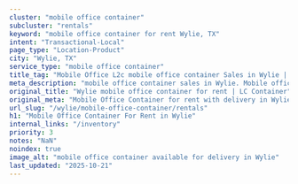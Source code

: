 ```yaml
---
cluster: "mobile office container"
subcluster: "rentals"
keyword: "mobile office container for rent Wylie, TX"
intent: "Transactional-Local"
page_type: "Location-Product"
city: "Wylie, TX"
service_type: "mobile office container"
title_tag: "Mobile Office L2c mobile office container Sales in Wylie | LC Container"
meta_description: "mobile office container sales in Wylie. Mobile office containers for workspace solutions. Fast delivery, competitive pricing. Serving mobile office container area. Quote ID: GFC. Call (214) 524-4168 for your free quote today."
original_title: "Wylie mobile office container for rent | LC Container"
original_meta: "Mobile Office Container for rent with delivery in Wylie, TX. LC Container — local Since 2003. Get pricing today."
url_slug: "/wylie/mobile-office-container/rentals"
h1: "Mobile Office Container For Rent in Wylie"
internal_links: "/inventory"
priority: 3
notes: "NaN"
noindex: true
image_alt: "mobile office container available for delivery in Wylie"
last_updated: "2025-10-21"
---
```


<!-- TODO: Add unique city/inventory copy, images, and internal links here. -->
